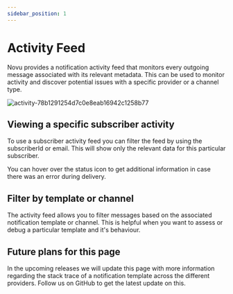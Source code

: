 ```yaml
---
sidebar_position: 1
---
```


# Activity Feed

Novu provides a notification activity feed that monitors every outgoing message associated with its relevant metadata.
This can be used to monitor activity and discover potential issues with a specific provider or a channel type.

![activity-78b1291254d7c0e8eab16942c1258b77](https://user-images.githubusercontent.com/58129377/194726971-52f98e3b-acdd-411c-9d5d-ca28960b8288.png)


## Viewing a specific subscriber activity

To use a subscriber activity feed you can filter the feed by using the subscriberId or email. This will show only the relevant data for this particular subscriber.

You can hover over the status icon to get additional information in case there was an error during delivery.

## Filter by template or channel

The activity feed allows you to filter messages based on the associated notification template or channel. This is helpful when you want to assess or debug a particular template and it's behaviour.

## Future plans for this page

In the upcoming releases we will update this page with more information regarding the stack trace of a notification template across the different providers. Follow us on GitHub to get the latest update on this.
